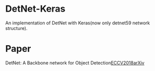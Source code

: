 # DetNet-Keras
An implementation of DetNet with Keras(now only detnet59 network structure).
# Paper
DetNet: A Backbone network for Object Detection[ECCV2018](http://openaccess.thecvf.com/content_ECCV_2018/papers/Zeming_Li_DetNet_Design_Backbone_ECCV_2018_paper.pdf)[arXiv](https://arxiv.org/abs/1804.06215)
